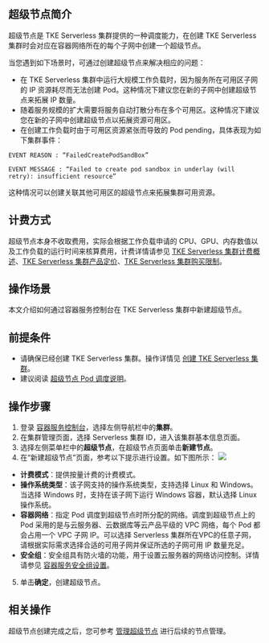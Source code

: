 ## 超级节点简介 

超级节点是 TKE Serverless 集群提供的一种调度能力，在创建 TKE Serverless 集群时会对应在容器网络所在的每个子网中创建一个超级节点。

当您遇到如下场景时，可通过创建超级节点来解决相应的问题：

- 在 TKE Serverless 集群中运行大规模工作负载时，因为服务所在可用区子网的 IP 资源耗尽而无法创建 Pod。这种情况下建议您在新的子网中创建超级节点来拓展 IP 数量。
- 随着服务规模的扩大需要将服务自动打散分布在多个可用区。这种情况下建议您在新的子网中创建超级节点以拓展资源可用区。
- 在创建工作负载时由于可用区资源紧张而导致的 Pod pending，具体表现为如下集群事件：
```
EVENT REASON : “FailedCreatePodSandBox”

EVENT MESSAGE : “Failed to create pod sandbox in underlay (will retry): insufficient resource”
```
  这种情况可以创建关联其他可用区的超级节点来拓展集群可用资源。



## 计费方式

超级节点本身不收取费用，实际会根据工作负载申请的 CPU、GPU、内存数值以及工作负载的运行时间来核算费用，计费详情请参见 [TKE Serverless 集群计费概述](https://intl.cloud.tencent.com/document/product/457/34054)、[TKE Serverless 集群产品定价](https://intl.cloud.tencent.com/document/product/457/34055)、[TKE Serverless 集群购买限制](https://intl.cloud.tencent.com/document/product/457/34056)。



## 操作场景

本文介绍如何通过容器服务控制台在 TKE Serverless 集群中新建超级节点。


## 前提条件

- 请确保已经创建 TKE Serverless 集群。操作详情见 [创建 TKE Serverless 集群](https://intl.cloud.tencent.com/document/product/457/34048)。
- 建议阅读 [超级节点 Pod 调度说明](https://intl.cloud.tencent.com/document/product/457/39760)。



## 操作步骤

1. 登录 [容器服务控制台](https://console.cloud.tencent.com/tke2)，选择左侧导航栏中的**集群**。
2. 在集群管理页面，选择 Serverless 集群 ID，进入该集群基本信息页面。
3. 选择左侧菜单栏中的**超级节点**，在超级节点页面单击**新建节点**。
4. 在“新建超级节点”页面，参考以下提示进行设置。如下图所示：
![](https://qcloudimg.tencent-cloud.cn/raw/6301a4a22b9aafe021b123bf681ea0ba.png)
 - **计费模式**：提供按量计费的计费模式。
 - **操作系统类型**：该子网支持的操作系统类型，支持选择 Linux 和 Windows。当选择 Windows 时，支持在该子网下运行 Windows 容器，默认选择 Linux 操作系统。
 - **容器网络**：指定 Pod 调度到超级节点时所分配的网络。调度到超级节点上的 Pod 采用的是与云服务器、云数据库等云产品平级的 VPC 网络，每个 Pod 都会占用一个 VPC 子网 IP。可以选择 Serverless 集群所在VPC的任意子网，请根据实际需求选择合适的可用子网并保证所选的子网可用 IP 数量充足。
 - **安全组**：安全组具有防火墙的功能，用于设置云服务器的网络访问控制。详情请参见 [容器服务安全组设置](https://intl.cloud.tencent.com/document/product/457/9084)。
5. 单击**确定**，创建超级节点。



## 相关操作

超级节点创建完成之后，您可参考 [管理超级节点](https://intl.cloud.tencent.com/document/product/457/41743) 进行后续的节点管理。




